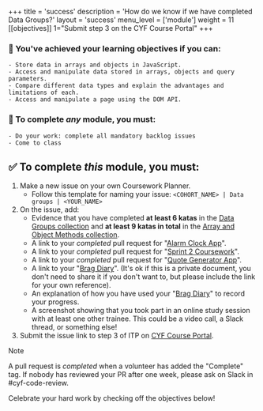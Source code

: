 +++
title = 'success'
description = 'How do we know if we have completed Data Groups?'
layout = 'success'
menu_level = ['module']
weight = 11
[[objectives]]
1="Submit step 3 on the CYF Course Portal"
+++

### 🎯 You've achieved your learning objectives if you can:

```objectives
- Store data in arrays and objects in JavaScript.
- Access and manipulate data stored in arrays, objects and query parameters.
- Compare different data types and explain the advantages and limitations of each.
- Access and manipulate a page using the DOM API.
```

### 💯 To complete _any_ module, you must:

```objectives
- Do your work: complete all mandatory backlog issues
- Come to class
```

## ✅ To complete _this_ module, you must:

1. Make a new issue on your own Coursework Planner.
   - Follow this template for naming your issue: `<COHORT_NAME> | Data groups | <YOUR_NAME>`
1. On the issue, add:
    - Evidence that you have completed **at least 6 katas** in the [Data Groups collection](https://github.com/CodeYourFuture/Module-Data-Groups/issues/31) and **at least 9 katas in total** in the [Array and Object Methods collection](https://github.com/CodeYourFuture/Module-Data-Groups/issues/33).
    - A link to your _completed_ pull request for "[Alarm Clock App](https://github.com/CodeYourFuture/Module-Data-Groups/issues/26)".
    - A link to your _completed_ pull request for "[Sprint 2 Coursework](https://github.com/CodeYourFuture/Module-Data-Groups/issues/14)".
    - A link to your _completed_ pull request for "[Quote Generator App](https://github.com/CodeYourFuture/Module-Data-Groups/issues/20)".
    - A link to your "[Brag Diary](https://github.com/CodeYourFuture/Module-Data-Groups/issues/10)". (It's ok if this is a private document, you don't need to share it if you don't want to, but please include the link for your own reference).
    - An explanation of how you have used your "[Brag Diary](https://github.com/CodeYourFuture/Module-Data-Groups/issues/10)" to record your progress.
    - A screenshot showing that you took part in an online study session with at least one other trainee. This could be a video call, a Slack thread, or something else!
1. Submit the issue link to step 3 of ITP on [CYF Course Portal](https://application-process.codeyourfuture.io/).

> [!NOTE]
> A pull request is _completed_ when a volunteer has added the "Complete" tag. If nobody has reviewed your PR after one week, please ask on Slack in #cyf-code-review.

Celebrate your hard work by checking off the objectives below!
